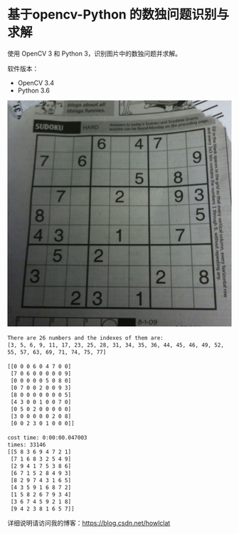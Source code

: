 # 基于opencv-Python 的数独问题识别与求解

使用 OpenCV 3 和 Python 3，识别图片中的数独问题并求解。

软件版本：
- OpenCV 3.4
- Python 3.6

![origin puzzle](https://github.com/Howlclat/sudoku_opencv_py/raw/master/images/c3.png)

```
There are 26 numbers and the indexes of them are:
[3, 5, 6, 9, 11, 17, 23, 25, 28, 31, 34, 35, 36, 44, 45, 46, 49, 52, 55, 57, 63, 69, 71, 74, 75, 77]

[[0 0 0 6 0 4 7 0 0]
 [7 0 6 0 0 0 0 0 9]
 [0 0 0 0 0 5 0 8 0]
 [0 7 0 0 2 0 0 9 3]
 [8 0 0 0 0 0 0 0 5]
 [4 3 0 0 1 0 0 7 0]
 [0 5 0 2 0 0 0 0 0]
 [3 0 0 0 0 0 2 0 8]
 [0 0 2 3 0 1 0 0 0]]

cost time: 0:00:00.047003
times: 33146
[[5 8 3 6 9 4 7 2 1]
 [7 1 6 8 3 2 5 4 9]
 [2 9 4 1 7 5 3 8 6]
 [6 7 1 5 2 8 4 9 3]
 [8 2 9 7 4 3 1 6 5]
 [4 3 5 9 1 6 8 7 2]
 [1 5 8 2 6 7 9 3 4]
 [3 6 7 4 5 9 2 1 8]
 [9 4 2 3 8 1 6 5 7]]
```


详细说明请访问我的博客：https://blog.csdn.net/howlclat